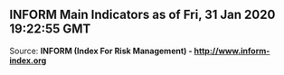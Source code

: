 ## INFORM Main Indicators as of Fri, 31 Jan 2020 19:22:55 GMT

Source: **INFORM (Index For Risk Management) - http://www.inform-index.org**